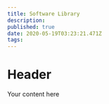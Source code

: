 ```yaml
---
title: Software Library
description: 
published: true
date: 2020-05-19T03:23:21.471Z
tags: 
---
```


# Header
Your content here